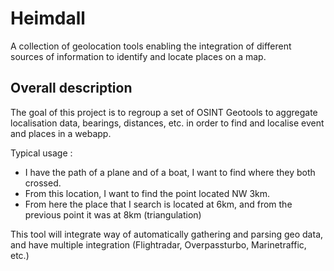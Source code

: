 # Heimdall

A collection of geolocation tools enabling the integration of different sources of information to identify and locate places on a map.

## Overall description

The goal of this project is to regroup a set of OSINT Geotools to aggregate localisation data, bearings, distances, etc. in order to find and localise event and places in a webapp.

Typical usage : 
- I have the path of a plane and of a boat, I want to find where they both crossed.
- From this location, I want to find the point located NW 3km.
- From here the place that I search is located at 6km, and from the previous point it was at 8km (triangulation)

This tool will integrate way of automatically gathering and parsing geo data, and have multiple integration (Flightradar, Overpassturbo, Marinetraffic, etc.)
